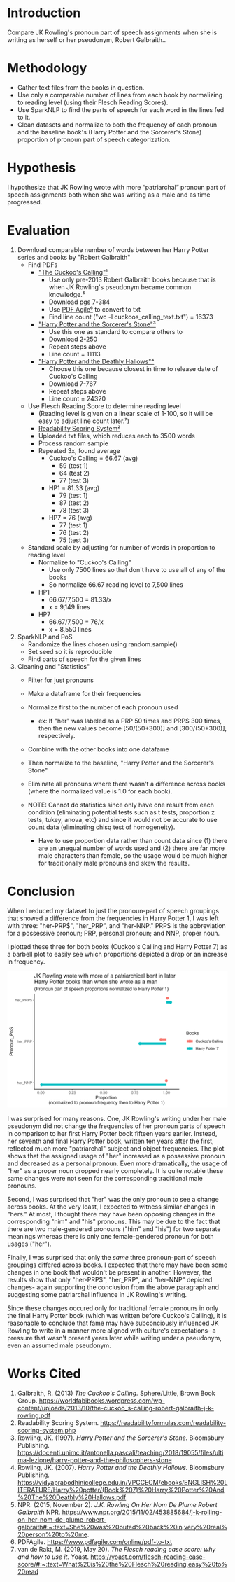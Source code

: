 # Introduction 
Compare JK Rowling's pronoun part of speech assignments when she is writing as herself or her pseudonym, Robert Galbraith..  


# Methodology
- Gather text files from the books in question.
- Use only a comparable number of lines from each book by normalizing to reading level (using their Flesch Reading Scores).
- Use SparkNLP to find the parts of speech for each word in the lines fed to it.
- Clean datasets and normalize to both the frequency of each pronoun and the baseline book's (Harry Potter and the Sorcerer's Stone) proportion of pronoun part of speech categorization.  


# Hypothesis
I hypothesize that JK Rowling wrote with more “patriarchal” pronoun part of speech assignments both when she was writing as a male and as time progressed.


# Evaluation
1. Download comparable number of words between her Harry Potter series and books by "Robert Galbraith" 
    - Find PDFs
        - ["The Cuckoo's Calling"¹](https://worldfabibooks.wordpress.com/wp-content/uploads/2013/10/the-cuckoo_s-calling-robert-galbraith-j-k-rowling.pdf)
            - Use only pre-2013 Robert Galbraith books because that is when JK Rowling's pseudonym became common knowledge.⁵
            - Download pgs 7-384
            - Use [PDF Agile⁶](https://www.pdfagile.com/online/pdf-to-txt) to convert to txt
            - Find line count ("wc -l cuckoos_calling_text.txt") = 16373
        - ["Harry Potter and the Sorcerer's Stone"³](https://docenti.unimc.it/antonella.pascali/teaching/2018/19055/files/ultima-lezione/harry-potter-and-the-philosophers-stone)
            - Use this one as standard to compare others to
            - Download 2-250
            - Repeat steps above
            - Line count = 11113
        - ["Harry Potter and the Deathly Hallows"⁴](https://vidyaprabodhinicollege.edu.in/VPCCECM/ebooks/ENGLISH%20LITERATURE/Harry%20potter/(Book%207)%20Harry%20Potter%20And%20The%20Deathly%20Hallows.pdf)
            - Choose this one because closest in time to release date of Cuckoo's Calling
            - Download 7-767
            - Repeat steps above
            - Line count = 24320
    - Use Flesch Reading Score to determine reading level
        - (Reading level is given on a linear scale of 1-100, so it will be easy to adjust line count later.⁷)
        - [Readability Scoring System²](https://readabilityformulas.com/readability-scoring-system.php)
        - Uploaded txt files, which reduces each to 3500 words
        - Process random sample
        - Repeated 3x, found average 
            - Cuckoo's Calling = 66.67 (avg)
                - 59 (test 1)
                - 64 (test 2)
                - 77 (test 3)
            - HP1 = 81.33 (avg)
                - 79 (test 1)
                - 87 (test 2)
                - 78 (test 3)
            - HP7 = 76 (avg)
                - 77 (test 1)
                - 76 (test 2)
                - 75 (test 3)
    - Standard scale by adjusting for number of words in proportion to reading level
        - Normalize to "Cuckoo's Calling"
            - Use only 7500 lines so that don't have to use all of any of the books
            - So normalize 66.67 reading level to 7,500 lines
        - HP1
            - 66.67/7,500 = 81.33/x
            - x = 9,149 lines
        - HP7 
            - 66.67/7,500 = 76/x
            - x = 8,550 lines
2. SparkNLP and PoS
    - Randomize the lines chosen using random.sample()
    - Set seed so it is reproducible
    - Find parts of speech for the given lines
3. Cleaning and "Statistics"
    - Filter for just pronouns
    - Make a dataframe for their frequencies
    - Normalize first to the number of each pronoun used 
        - ex: If "her" was labeled as a PRP 50 times and PRP$ 300 times, then the new values become [50/(50+300)] and [300/(50+300)], respectively.
    - Combine with the other books into one datafame
    - Then normalize to the baseline, "Harry Potter and the Sorcerer's Stone"
    - Eliminate all pronouns where there wasn't a difference across books (where the normalized value is 1.0 for each book).

    - NOTE: Cannot do statistics since only have one result from each condition (eliminating potential tests such as t tests, proportion z tests, tukey, anova, etc) and since it would not be accurate to use count data (eliminating chisq test of homogeneity).
        - Have to use proportion data rather than count data since (1) there are an unequal number of words used and (2) there are far more male characters than female, so the usage would be much higher for traditionally male pronouns and skew the results.


# Conclusion
When I reduced my dataset to just the pronoun-part of speech groupings that showed a difference from the frequencies in Harry Potter 1, I was left with three: "her-PRP$", "her_PRP", and "her-NNP." PRP$ is the abbreviation for a possessive pronoun; PRP, personal pronoun; and NNP, proper noun.

I plotted these three for both books (Cuckoo's Calling and Harry Potter 7) as a barbell plot to easily see which proportions depicted a drop or an increase in frequency.

![JK_Rowling_pronoun_PoS_chart](./jk_pos.png)

I was surprised for many reasons. One, JK Rowling's writing under her male pseudonym did not change the frequencies of her pronoun parts of speech in comparison to her first Harry Potter book fifteen years earlier. Instead, her seventh and final Harry Potter book, written ten years after the first, reflected much more "patriarchal" subject and object frequencies. The plot shows that the assigned usage of "her" increased as a possessive pronoun and decreased as a personal pronoun. Even more dramatically, the usage of "her" as a proper noun dropped nearly completely. It is quite notable these same changes were not seen for the corresponding traditional male pronouns.

Second, I was surprised that "her" was the only pronoun to see a change across books. At the very least, I expected to witness similar changes in "hers." At most, I thought there may have been opposing changes in the corresponding "him" and "his" pronouns. This may be due to the fact that there are two male-gendered pronouns ("him" and "his") for two separate meanings whereas there is only one female-gendered pronoun for both usages ("her").

Finally, I was surprised that only the *same* three pronoun-part of speech groupings differed across books. I expected that there may have been some changes in one book that wouldn't be present in another. However, the results show that only "her-PRP$", "her_PRP", and "her-NNP" depicted changes- again supporting the conclusion from the above paragraph and suggesting some patriarchal influence in JK Rowling's writing.

Since these changes occured only for traditional female pronouns in only the final Harry Potter book (which was written before Cuckoo's Calling), it is reasonable to conclude that fame may have subconciously influenced JK Rowling to write in a manner more aligned with culture's expectations- a pressure that wasn't present years later while writing under a pseudonym, even an assumed male pseudonym.

# Works Cited
1. Galbraith, R. (2013) *The Cuckoo's Calling.* Sphere/Little, Brown Book Group. https://worldfabibooks.wordpress.com/wp-content/uploads/2013/10/the-cuckoo_s-calling-robert-galbraith-j-k-rowling.pdf
2. Readability Scoring System. https://readabilityformulas.com/readability-scoring-system.php
3. Rowling, JK. (1997). *Harry Potter and the Sorcerer's Stone.* Bloomsbury Publishing. https://docenti.unimc.it/antonella.pascali/teaching/2018/19055/files/ultima-lezione/harry-potter-and-the-philosophers-stone
4. Rowling, JK. (2007). *Harry Potter and the Deathly Hallows.* Bloomsbury Publishing. https://vidyaprabodhinicollege.edu.in/VPCCECM/ebooks/ENGLISH%20LITERATURE/Harry%20potter/(Book%207)%20Harry%20Potter%20And%20The%20Deathly%20Hallows.pdf
5. NPR. (2015, November 2). *J.K. Rowling On Her Nom De Plume Robert Galbraith* NPR. https://www.npr.org/2015/11/02/453885684/j-k-rolling-on-her-nom-de-plume-robert-galbraith#:~:text=She%20was%20outed%20back%20in,very%20real%20person%20to%20me.
6. PDFAgile. https://www.pdfagile.com/online/pdf-to-txt
7. van de Rakt, M. (2019, May 20). *The Flesch reading ease score: why and how to use it.* Yoast. https://yoast.com/flesch-reading-ease-score/#:~:text=What%20is%20the%20Flesch%20reading,easy%20to%20read
